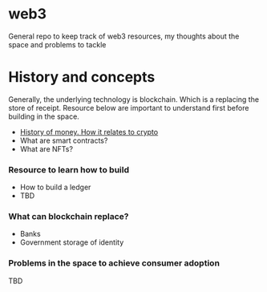 # web3
General repo to keep track of web3 resources, my thoughts about the space and problems to tackle

# History and concepts
Generally, the underlying technology is blockchain. Which is a replacing the store of receipt. Resource below are important to understand first before building in the space.
- [History of money. How it relates to crypto](https://www.youtube.com/watch?v=IJquEYhiq_U&ab_channel=MITOpenCourseWare)
- What are smart contracts?
- What are NFTs?

### Resource to learn how to build
- How to build a ledger
- TBD


### What can blockchain replace?
- Banks
- Government storage of identity

### Problems in the space to achieve consumer adoption
TBD
